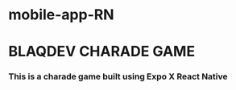 # mobile-app-RN

# BLAQDEV CHARADE GAME

### This is a charade game built using Expo X React Native
